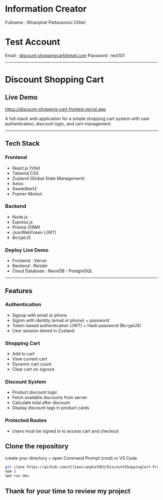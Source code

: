 # Information Creator
Fullname : Wiranphat Pattaramool (Ollie)

# Test Account
Email : discount.shoppingcart@mail.com
Password : test101

---------------

# Discount Shopping Cart
## Live Demo 
https://discount-shopping-cart-fronted.vercel.app

A full-stack web application for a simple shopping cart system with user authentication, discount logic, and cart management.

---
## Tech Stack

### Frontend
- React.js (Vite)
- Tailwind CSS
- Zustand (Global State Management)
- Axios
- SweetAlert2
- Framer-Motion

### Backend
- Node.js
- Express.js
- Prisma (ORM)
- JsonWebToken (JWT)
- BcryptJS

### Deploy Live Demo
- Frontend : Vercel
- Backend : Render
- Cloud Database : NeonDB - PostgreSQL

---
## Features

### Authentication
- Signup with email or phone
- Signin with identity (email or phone) + password
- Token-based authentication (JWT) + Hash password (BcryptJS)
- User session stored in Zustand

### Shopping Cart
- Add to cart
- View current cart
- Dynamic cart count
- Clear cart on signout

### Discount System
- Product discount logic
- Fetch available discounts from server
- Calculate total after discount
- Display discount tags in product cards

### Protected Routes
- Users must be signed in to access cart and checkout

## Clone the repository
create your directory + open Command Prompt (cmd) or VS Code
```bash
git clone https://github.com/olliewiranphatDEV/DiscountShoppingCart-Fronted .
npm i
npm run dev
```

## Thank for your time to review my project
